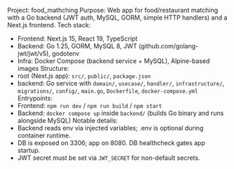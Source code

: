 Project: food_mathching
Purpose: Web app for food/restaurant matching with a Go backend (JWT auth, MySQL, GORM, simple HTTP handlers) and a Next.js frontend.
Tech stack:
- Frontend: Next.js 15, React 19, TypeScript
- Backend: Go 1.25, GORM, MySQL 8, JWT (github.com/golang-jwt/jwt/v5), godotenv
- Infra: Docker Compose (backend service + MySQL), Alpine-based images
Structure:
- root (Next.js app): `src/`, `public/`, `package.json`
- backend: Go service with `domain/`, `usecase/`, `handler/`, `infrastructure/`, `migrations/`, `config/`, `main.go`, `Dockerfile`, `docker-compose.yml`
Entrypoints:
- Frontend: `npm run dev` / `npm run build` / `npm start`
- Backend: `docker compose up` inside `backend/` (builds Go binary and runs alongside MySQL)
Notable details:
- Backend reads env via injected variables; .env is optional during container runtime.
- DB is exposed on 3306; app on 8080. DB healthcheck gates app startup.
- JWT secret must be set via `JWT_SECRET` for non-default secrets.
